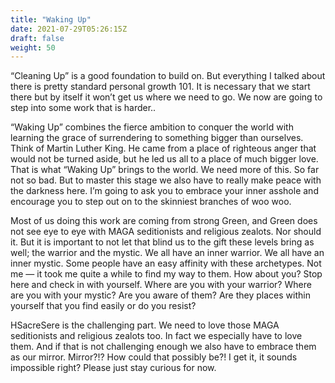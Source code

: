 ```yaml
---
title: "Waking Up"
date: 2021-07-29T05:26:15Z
draft: false
weight: 50
---
```

“Cleaning Up” is a good foundation to build on. But everything I talked about there is pretty standard personal growth 101. It is necessary that we start there but by itself it won’t get us where we need to go. We now are going to step into some work that is harder..

“Waking Up” combines the fierce ambition to conquer the world with learning the grace of surrendering to something bigger than ourselves. Think of Martin Luther King. He came from a place of righteous anger that would not be turned aside, but he led us all to a place of much bigger love. That is what “Waking Up” brings to the world. We need more of this. So far not so bad. But to master this stage we also have to really make peace with the darkness here. I’m going to ask you to embrace your inner asshole and encourage you to step out on to the skinniest branches of woo woo. 

Most of us doing this work are coming from strong Green, and Green does not see eye to eye with MAGA seditionists and religious zealots. Nor should it. But it is important to not let that blind us to the gift these levels bring as well; the warrior and the mystic.  We all have an inner warrior. We all have an inner mystic. Some people have an easy affinity with these archetypes. Not me —  it took me quite a while to find my way to them.  How about you? Stop here and check in with yourself. Where are you with your warrior? Where are you with your mystic? Are you aware of them? Are they places within yourself that you find easily or do you resist?

HSacreSere is the challenging part. We need to love those MAGA seditionists and religious zealots too. In fact we especially have to love them. And if that is not challenging enough we also have to embrace them as our mirror. Mirror?!? How could that possibly be?! I get it, it sounds impossible right? Please just stay curious for now.
